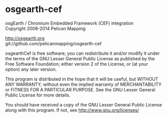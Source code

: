 osgearth-cef
============

osgEarth / Chromium Embedded Framework (CEF) integration  
Copyright 2008-2014 Pelican Mapping

http://osgearth.org  
git://github.com/pelicanmapping/osgearth-cef

osgearthCef is free software; you can redistribute it and/or modify
it under the terms of the GNU Lesser General Public License as published by
the Free Software Foundation; either version 2 of the License, or
(at your option) any later version.

This program is distributed in the hope that it will be useful,
but WITHOUT ANY WARRANTY; without even the implied warranty of
MERCHANTABILITY or FITNESS FOR A PARTICULAR PURPOSE.  See the
GNU Lesser General Public License for more details.

You should have received a copy of the GNU Lesser General Public License
along with this program.  If not, see <http://www.gnu.org/licenses/>
